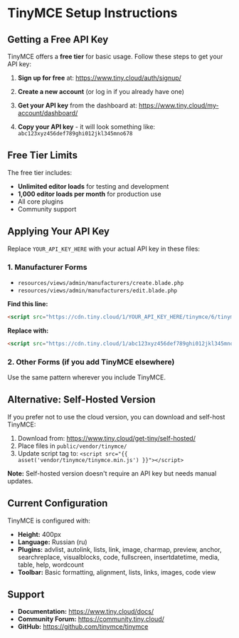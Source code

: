 # TinyMCE Setup Instructions

## Getting a Free API Key

TinyMCE offers a **free tier** for basic usage. Follow these steps to get your API key:

1. **Sign up for free** at: https://www.tiny.cloud/auth/signup/

2. **Create a new account** (or log in if you already have one)

3. **Get your API key** from the dashboard at: https://www.tiny.cloud/my-account/dashboard/

4. **Copy your API key** - it will look something like: `abc123xyz456def789ghi012jkl345mno678`

## Free Tier Limits

The free tier includes:
- **Unlimited editor loads** for testing and development
- **1,000 editor loads per month** for production use
- All core plugins
- Community support

## Applying Your API Key

Replace `YOUR_API_KEY_HERE` with your actual API key in these files:

### 1. Manufacturer Forms
- `resources/views/admin/manufacturers/create.blade.php`
- `resources/views/admin/manufacturers/edit.blade.php`

**Find this line:**
```html
<script src="https://cdn.tiny.cloud/1/YOUR_API_KEY_HERE/tinymce/6/tinymce.min.js" referrerpolicy="origin"></script>
```

**Replace with:**
```html
<script src="https://cdn.tiny.cloud/1/abc123xyz456def789ghi012jkl345mno678/tinymce/6/tinymce.min.js" referrerpolicy="origin"></script>
```

### 2. Other Forms (if you add TinyMCE elsewhere)

Use the same pattern wherever you include TinyMCE.

## Alternative: Self-Hosted Version

If you prefer not to use the cloud version, you can download and self-host TinyMCE:

1. Download from: https://www.tiny.cloud/get-tiny/self-hosted/
2. Place files in `public/vendor/tinymce/`
3. Update script tag to: `<script src="{{ asset('vendor/tinymce/tinymce.min.js') }}"></script>`

**Note:** Self-hosted version doesn't require an API key but needs manual updates.

## Current Configuration

TinyMCE is configured with:
- **Height:** 400px
- **Language:** Russian (ru)
- **Plugins:** advlist, autolink, lists, link, image, charmap, preview, anchor, searchreplace, visualblocks, code, fullscreen, insertdatetime, media, table, help, wordcount
- **Toolbar:** Basic formatting, alignment, lists, links, images, code view

## Support

- **Documentation:** https://www.tiny.cloud/docs/
- **Community Forum:** https://community.tiny.cloud/
- **GitHub:** https://github.com/tinymce/tinymce

